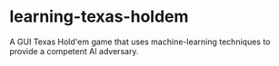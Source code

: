 # learning-texas-holdem
A GUI Texas Hold'em game that uses machine-learning techniques to provide a competent AI adversary.
